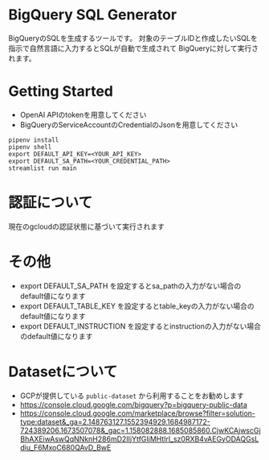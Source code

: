 # BigQuery SQL Generator

BigQueryのSQLを生成するツールです。
対象のテーブルIDと作成したいSQLを指示で自然言語に入力するとSQLが自動で生成されて BigQueryに対して実行されます。

# Getting Started
- OpenAI APIのtokenを用意してください
- BigQueryのServiceAccountのCredentialのJsonを用意してください

```
pipenv install
pipenv shell
export DEFAULT_API_KEY=<YOUR_API_KEY>
export DEFAULT_SA_PATH=<YOUR_CREDENTIAL_PATH>
streamlist run main
```

# 認証について
現在のgcloudの認証状態に基づいて実行されます

# その他
- export DEFAULT_SA_PATH を設定するとsa_pathの入力がない場合のdefault値になります
- export DEFAULT_TABLE_KEY を設定するとtable_keyの入力がない場合のdefault値になります
- export DEFAULT_INSTRUCTION を設定するとinstructionの入力がない場合のdefault値になります

# Datasetについて
-  GCPが提供している `public-dataset` から利用することをお勧めします
- https://console.cloud.google.com/bigquery?p=bigquery-public-data
- https://console.cloud.google.com/marketplace/browse?filter=solution-type:dataset&_ga=2.148763127.1552394929.1684987172-724389206.1673507078&_gac=1.158082888.1685085860.CjwKCAjwscGjBhAXEiwAswQqNNknH286mD2IIjYtfGIjMHtlrl_sz0RXB4vAEGyODAQGsLdiu_F6MxoC680QAvD_BwE


